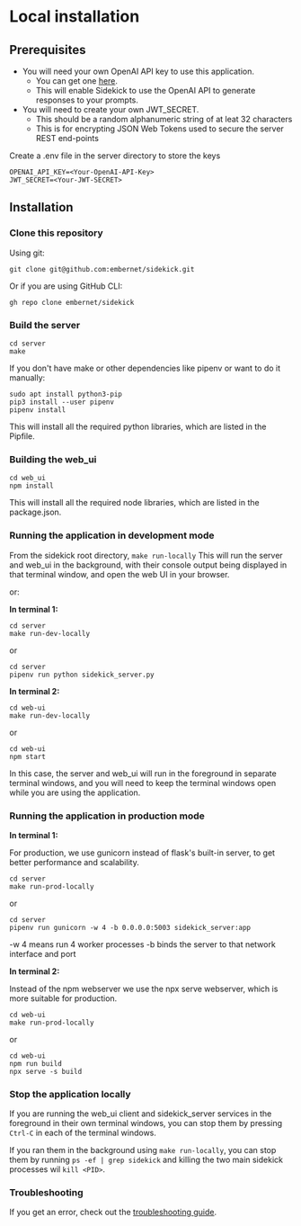 # Local installation

## Prerequisites

- You will need your own OpenAI API key to use this application.
  - You can get one [here](https://beta.openai.com/).
  - This will enable Sidekick to use the OpenAI API to generate responses to your prompts.
- You will need to create your own JWT_SECRET.
  - This should be a random alphanumeric string of at leat 32 characters
  - This is for encrypting JSON Web Tokens used to secure the server REST end-points

Create a .env file in the server directory to store the keys

```
OPENAI_API_KEY=<Your-OpenAI-API-Key>
JWT_SECRET=<Your-JWT-SECRET>
```

## Installation

### Clone this repository

Using git:
```shell
git clone git@github.com:embernet/sidekick.git
```

Or if you are using GitHub CLI:
```shell
gh repo clone embernet/sidekick
```

### Build the server

```shell
cd server
make 
```

If you don't have make or other dependencies like pipenv or want to do it manually:

```shell
sudo apt install python3-pip
pip3 install --user pipenv
pipenv install
```

This will install all the required python libraries, which are listed in the Pipfile.

### Building the web_ui

```shell
cd web_ui
npm install
```

This will install all the required node libraries, which are listed in the package.json.

### Running the application in development mode

From the sidekick root directory, `make run-locally`
This will run the server and web_ui in the background, with their console output being displayed in that terminal window, and open the web UI in your browser.

or:

**In terminal 1:**

```shell
cd server
make run-dev-locally
```

or

```shell
cd server
pipenv run python sidekick_server.py
```

**In terminal 2:**

```shell
cd web-ui
make run-dev-locally
```

or

```shell
cd web-ui
npm start
```

In this case, the server and web_ui will run in the foreground in separate terminal windows, and you will need to keep the terminal windows open while you are using the application.

### Running the application in production mode

**In terminal 1:**

For production, we use gunicorn instead of flask's built-in server, to get better performance and scalability.

```shell
cd server
make run-prod-locally
```

or

```shell
cd server
pipenv run gunicorn -w 4 -b 0.0.0.0:5003 sidekick_server:app
```

-w 4 means run 4 worker processes
-b binds the server to that network interface and port

**In terminal 2:**

Instead of the npm webserver we use the npx serve webserver, which is more suitable for production.

```shell
cd web-ui
make run-prod-locally
```

or

```shell
cd web-ui
npm run build
npx serve -s build
```

### Stop the application locally

If you are running the web_ui client and sidekick_server services in the foreground in their own terminal windows, you can stop them by pressing `Ctrl-C` in each of the terminal windows.

If you ran them in the background using `make run-locally`, you can stop them by running `ps -ef | grep sidekick` and killing the two main sidekick processes wil `kill <PID>`.

### Troubleshooting

If you get an error, check out the [troubleshooting guide](troubleshooting.md).
